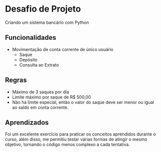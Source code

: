 # Desafio de Projeto

Criando um sistema bancário com Python

## Funcionalidades

- Movimentação de conta corrente de único usuário
    -   Saque
    - Depósito
    - Consulta ao Extrato

## Regras

- Máximo de 3 saques por dia
- Limite máximo por saque de R$ 500,00
- Não há limite especial, então o valor do saque deve ser menor ou igual ao saldo em conta corrente.

## Aprendizados

Foi um excelente exercício para praticar os conceitos aprendidos durante o curso, além disso, me permitiu testar várias formas de atingir o mesmo objetivo, 
tornando o código menos complexo a cada tentativa.
